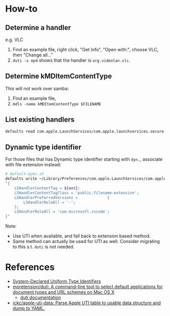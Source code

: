 # How-to

## Determine a handler

e.g. VLC

1. Find an example file, right click, "Get Info", "Open with:", choose VLC, then "Change all..."
2. `duti -x mp4` shows that the handler is `org.videolan.vlc`.

## Determine kMDItemContentType

This will not work over samba:

1. Find an example file,
2. `mdls -name kMDItemContentType $FILENAME`

## List existing handlers

```bash
defaults read com.apple.LaunchServices/com.apple.launchservices.secure LSHandlers
```

## Dynamic type identifier

For those files that has Dynamic type identifier starting with `dyn.`, associate with file extension instead:


```bash
# default-open.sh
defaults write ~/Library/Preferences/com.apple.LaunchServices/com.apple.launchservices.secure.plist LSHandlers -array-add \
"{
    LSHandlerContentTag = ${ext};
    LSHandlerContentTagClass = 'public.filename-extension';
    LSHandlerPreferredVersions =             {
        LSHandlerRoleAll = '-';
    };
    LSHandlerRoleAll = 'com.microsoft.vscode';
}"
```

Note:

- Use UTI when available, and fall back to extension based method.
- Same method can actually be used for UTI as well. Consider migrating to this s.t. `duti` is not needed.

# References

- [System-Declared Uniform Type Identifiers](https://developer.apple.com/library/archive/documentation/Miscellaneous/Reference/UTIRef/Articles/System-DeclaredUniformTypeIdentifiers.html#//apple_ref/doc/uid/TP40009259-SW1)
- [moretension/duti: A command-line tool to select default applications for document types and URL schemes on Mac OS X](https://github.com/moretension/duti)
    - [duti documentation](http://duti.sourceforge.net/documentation.php)
- [ickc/apple-uti-data: Parse Apple UTI table to usable data structure and dump to YAML.](https://github.com/ickc/apple-uti-data)
